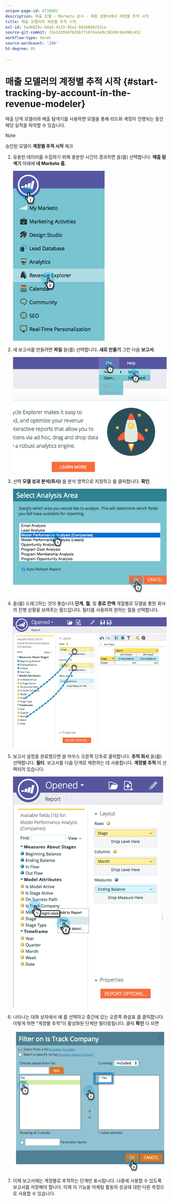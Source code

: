 ```yaml
---
unique-page-id: 4718681
description: 매출 모델 - Marketo 문서 - 제품 설명서에서 계정별 추적 시작
title: 매출 모델러의 계정별 추적 시작
exl-id: 5ad6829c-6dad-4133-95a2-b01b066253ca
source-git-commit: 72e1d29347bd5b77107da1e9c30169cb6490c432
workflow-type: tm+mt
source-wordcount: '249'
ht-degree: 0%

---
```


# 매출 모델러의 계정별 추적 시작 {#start-tracking-by-account-in-the-revenue-modeler}

매출 단계 모델러와 매출 탐색기를 사용하면 모델을 통해 리드와 계정이 진행되는 동안 해당 실적을 파악할 수 있습니다.

>[!NOTE]
>
>승인된 모델이 **계정별 추적 시작** 체크

1. 유용한 데이터를 수집하기 위해 충분한 시간이 경과하면 을(를) 선택합니다. **매출 탐색기** 아래에 **내 Marketo 홈**.

   ![](assets/image2015-4-29-16-3a36-3a2.png)

1. 새 보고서를 만들려면 **파일** 을(를) 선택합니다. **새로 만들기** 그런 다음 **보고서**.

   ![](assets/image2015-4-29-16-3a38-3a44.png)

1. 선택 **모델 성과 분석(회사)** 를 분석 영역으로 지정하고 를 클릭합니다. **확인**.

   ![](assets/image2015-4-29-16-3a41-3a47.png)

1. 을(를) 드래그하는 것이 좋습니다 **단계**, **월**, 및 **종료 잔액** 개월별로 모델을 통한 회사의 진행 상황을 보여주는 필드입니다. 필터를 사용하여 원하는 월을 선택합니다.

   ![](assets/image2015-4-29-17-3a16-3a1.png)

1. 보고서 설정을 완료했으면 을 마우스 오른쪽 단추로 클릭합니다. **추적 회사** 을(를) 선택합니다. **필터**. 보고서를 다음 단계로 제한하는 데 사용합니다. **계정별 추적** 이 선택되어 있습니다.

   ![](assets/image2015-4-29-17-3a18-3a9.png)

1. 나타나는 대화 상자에서 예 를 선택하고 중간에 있는 오른쪽 화살표 를 클릭합니다. 이렇게 하면 &quot;계정별 추적&quot;이 활성화된 단계만 필터링됩니다. 클릭 **확인** 다 되면

   ![](assets/image2015-6-9-16-3a21-3a3.png)

1. 이제 보고서에는 계정별로 추적하는 단계만 표시됩니다. 나중에 사용할 수 있도록 보고서를 저장해야 합니다. 이제 이 기능을 마케팅 활동의 성공에 대한 다른 측정으로 사용할 수 있습니다.
